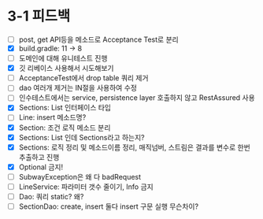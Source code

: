 # 3-1 피드백

- [ ] post, get API등을 메소드로 Acceptance Test로 분리
- [x] build.gradle: 11 -> 8
- [ ] 도메인에 대해 유니테스트 진행
- [x] 깃 리베이스 사용해서 시도해보기
- [ ] AcceptanceTest에서 drop table 쿼리 제거
- [ ] dao 여러개 제거는 IN절을 사용하여 수정
- [ ] 인수테스트에서는 service, persistence layer 호출하지 않고 RestAssured 사용
- [x] Sections: List 인터페이스 타입
- [ ] Line: insert 메소드명?
- [x] Section: 조건 로직 메소드 분리
- [x] Sections: List<Station> 인데 Sections라고 하는지?
- [x] Sections: 로직 정리 및 메소드이름 정리, 매직넘버, 스트림은 결과를 변수로 한번 추출하고 진행
- [x] Optional 금지!
- [ ] SubwayException은 왜 다 badRequest
- [ ] LineService: 파라미터 갯수 줄이기, Info 금지
- [ ] Dao: 쿼리 static? 왜?
- [ ] SectionDao: create, insert 둘다 insert 구문 실행 무슨차이?